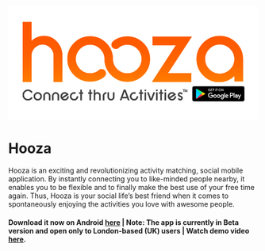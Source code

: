 ![Hooza logo](https://github.com/andreasioannoutech/Hooza/blob/master/img/brand_logo.png)
# Hooza
Hooza is an exciting and revolutionizing activity matching, social mobile application. By instantly connecting you to like-minded people nearby, it enables you to be flexible and to finally make the best use of your free time again. Thus, Hooza is your social life’s best friend when it comes to spontaneously enjoying the activities you love with awesome people.
#### Download it now on Android [here](https://xnorcode.com/hooza) | Note: The app is currently in Beta version and open only to London-based (UK) users | Watch demo video [here](https://youtu.be/S6LWCx3sqGw).
